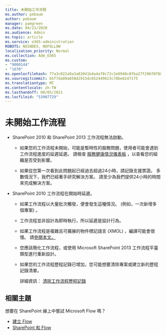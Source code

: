 ```yaml
---
title: 未開始工作流程
ms.author: pebaum
author: pebaum
manager: pamgreen
ms.date: 04/21/2020
ms.audience: Admin
ms.topic: article
ms.service: o365-administration
ROBOTS: NOINDEX, NOFOLLOW
localization_priority: Normal
ms.collection: Adm_O365
ms.custom:
- "9000144"
- "1670"
ms.openlocfilehash: 77a3c022a9a3a82041b4a4a70c72c2e0940c0fba27f296f07881e3abebf1e464
ms.sourcegitcommit: b5f7da89a650d2915dc652449623c78be6247175
ms.translationtype: MT
ms.contentlocale: zh-TW
ms.lasthandoff: 08/05/2021
ms.locfileid: "53907729"
---
```

# <a name="workflow-is-not-starting"></a>未開始工作流程

- SharePoint 2010 和 SharePoint 2013 工作流程無法啟動。

    - 如果您的工作流程未開始，可能是暫時性的服務問題，使用者可能會遇到工作流程進度的延遲延遲。 請檢查 [服務健康情況儀表板](https://admin.microsoft.com/AdminPortal/Home/servicehealth) ，以查看您的組織是否受到影響。

    - 如果從您第一次看到此問題起已經過去超過24小時，請記錄支援票證。 多數情況下，我們已經著手研究解決方案。 請至少為我們提供24小時的時間來完成解決方案。

- SharePoint 2010 工作流程在開始時延遲。

    - 如果工作流程以大量批次觸發，便會發生這種情況。  (例如，一次新增多個專案) 。

    - 工作流程並非設計為即時執行，所以延遲是設計行為。

   -  如果工作流程是複雜且可擴展的物件標記語言 (XMOL) ，編譯可能會很慢。 請[參閱本文。](https://support.microsoft.com//kb/3043697)

    - 您應該簡化工作流程，或使用 Microsoft SharePoint 2013 工作流程平臺類型進行重新設計。

    - 如果您的工作流程歷程記錄已增加，您可能想要清除專案或建立新的歷程記錄清單。

        詳細資訊： [清除工作流程歷程記錄](https://blogs.technet.microsoft.com/marj/2015/08/07/sharepoint-2010-workflows-best-practice-purge-workflow-history-list-items/)


## <a name="related-topics"></a>相關主題
想要在 SharePoint 線上中嘗試 Microsoft Flow 嗎？
- [建立 Flow](https://support.office.com/article/Create-a-flow-for-a-list-or-library-in-SharePoint-Online-or-OneDrive-for-Business-a9c3e03b-0654-46af-a254-20252e580d01) 
- [SharePoint 和 Flow](https://flow.microsoft.com/blog/sharepoint-and-flow/) 
